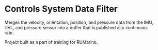 # Controls System Data Filter
Merges the velocity, orientation, position, and pressure data from the IMU, DVL, and pressure sensor into a buffer that is published at a continuous rate.

Project built as a part of training for RUMarino.